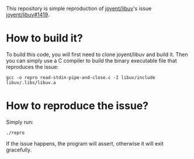 This repository is simple reproduction of [joyent/libuv](https://github.com/joyent/libuv/)'s issue [joyent/libuv#1419](https://github.com/joyent/libuv/issues/1419).

How to build it?
================

To build this code, you will first need to clone joyent/libuv and build it.
Then you can simply use a C compiler to build the binary executable file that reproduces the issue:
```
gcc -o repro read-stdin-pipe-and-close.c -I libuv/include libuv/.libs/libuv.a
```

How to reproduce the issue?
===========================

Simply run:
```
./repro
```

If the issue happens, the program will assert, otherwise it will exit gracefully.
